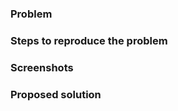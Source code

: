 <!-- This is a new issue template for open-learning-exchange.github.io.
Please ensure you have searched open and closed issues for duplicate.
You may preview your issue before submission.
Please write N/A in the sections that aren't applicable to your particular issue.
Thank you for contributing! -->

### Problem

### Steps to reproduce the problem
<!-- Write N/A if not applicable -->

### Screenshots
<!-- drag and drop images below. Write N/A if not applicable -->

### Proposed solution
<!-- Write N/A if not applicable -->
